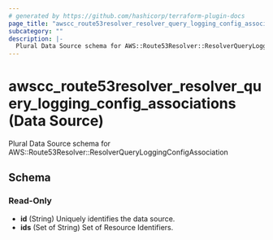 ```yaml
---
# generated by https://github.com/hashicorp/terraform-plugin-docs
page_title: "awscc_route53resolver_resolver_query_logging_config_associations Data Source - terraform-provider-awscc"
subcategory: ""
description: |-
  Plural Data Source schema for AWS::Route53Resolver::ResolverQueryLoggingConfigAssociation
---
```


# awscc_route53resolver_resolver_query_logging_config_associations (Data Source)

Plural Data Source schema for AWS::Route53Resolver::ResolverQueryLoggingConfigAssociation



<!-- schema generated by tfplugindocs -->
## Schema

### Read-Only

- **id** (String) Uniquely identifies the data source.
- **ids** (Set of String) Set of Resource Identifiers.


